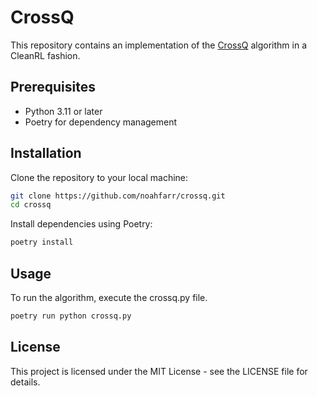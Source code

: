# CrossQ

This repository contains an implementation of the [CrossQ](https://arxiv.org/pdf/1902.05605) algorithm in a CleanRL fashion. 

## Prerequisites

- Python 3.11 or later
- Poetry for dependency management

## Installation

Clone the repository to your local machine:

```bash
git clone https://github.com/noahfarr/crossq.git
cd crossq
```

Install dependencies using Poetry:
```bash
poetry install
```

## Usage

To run the algorithm, execute the crossq.py file.

```bash
poetry run python crossq.py
```

## License

This project is licensed under the MIT License - see the LICENSE file for details.
